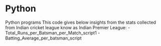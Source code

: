 # Python
Python programs
This code gives below insights from the stats collected from Indian cricket league know as Indian Premier League:
-Total_Runs_per_Batsman_per_Match_script1
-Batting_Average_per_batsman_script


